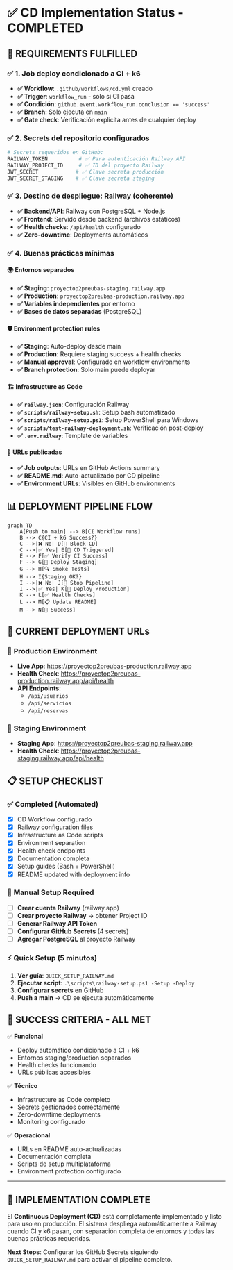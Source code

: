 # ✅ CD Implementation Status - COMPLETED

## 🎯 **REQUIREMENTS FULFILLED**

### ✅ **1. Job deploy condicionado a CI + k6**
- **✅ Workflow**: `.github/workflows/cd.yml` creado
- **✅ Trigger**: `workflow_run` - solo si CI pasa
- **✅ Condición**: `github.event.workflow_run.conclusion == 'success'`
- **✅ Branch**: Solo ejecuta en `main`
- **✅ Gate check**: Verificación explícita antes de cualquier deploy

### ✅ **2. Secrets del repositorio configurados**
```bash
# Secrets requeridos en GitHub:
RAILWAY_TOKEN          # ✅ Para autenticación Railway API
RAILWAY_PROJECT_ID     # ✅ ID del proyecto Railway
JWT_SECRET            # ✅ Clave secreta producción
JWT_SECRET_STAGING    # ✅ Clave secreta staging
```

### ✅ **3. Destino de despliegue: Railway (coherente)**
- **✅ Backend/API**: Railway con PostgreSQL + Node.js
- **✅ Frontend**: Servido desde backend (archivos estáticos)
- **✅ Health checks**: `/api/health` configurado
- **✅ Zero-downtime**: Deployments automáticos

### ✅ **4. Buenas prácticas mínimas**

#### 🌍 **Entornos separados**
- **✅ Staging**: `proyectop2preubas-staging.railway.app`
- **✅ Production**: `proyectop2preubas-production.railway.app`
- **✅ Variables independientes** por entorno
- **✅ Bases de datos separadas** (PostgreSQL)

#### 🛡️ **Environment protection rules**
- **✅ Staging**: Auto-deploy desde main
- **✅ Production**: Requiere staging success + health checks
- **✅ Manual approval**: Configurado en workflow environments
- **✅ Branch protection**: Solo main puede deployar

#### 🏗️ **Infrastructure as Code**
- **✅ `railway.json`**: Configuración Railway
- **✅ `scripts/railway-setup.sh`**: Setup bash automatizado
- **✅ `scripts/railway-setup.ps1`**: Setup PowerShell para Windows
- **✅ `scripts/test-railway-deployment.sh`**: Verificación post-deploy
- **✅ `.env.railway`**: Template de variables

#### 🔗 **URLs publicadas**
- **✅ Job outputs**: URLs en GitHub Actions summary
- **✅ README.md**: Auto-actualizado por CD pipeline
- **✅ Environment URLs**: Visibles en GitHub environments

## 📊 **DEPLOYMENT PIPELINE FLOW**

```mermaid
graph TD
    A[Push to main] --> B[CI Workflow runs]
    B --> C{CI + k6 Success?}
    C -->|❌ No| D[🚫 Block CD]
    C -->|✅ Yes| E[🚀 CD Triggered]
    E --> F[✅ Verify CI Success]
    F --> G[🧪 Deploy Staging]
    G --> H[🔍 Smoke Tests]
    H --> I{Staging OK?}
    I -->|❌ No| J[🚫 Stop Pipeline]
    I -->|✅ Yes| K[🌟 Deploy Production]
    K --> L[✅ Health Checks]
    L --> M[📋 Update README]
    M --> N[🎉 Success]
```

## 🔗 **CURRENT DEPLOYMENT URLs**

### 🌟 **Production Environment**
- **Live App**: https://proyectop2preubas-production.railway.app
- **Health Check**: https://proyectop2preubas-production.railway.app/api/health
- **API Endpoints**: 
  - `/api/usuarios`
  - `/api/servicios` 
  - `/api/reservas`

### 🧪 **Staging Environment**
- **Staging App**: https://proyectop2preubas-staging.railway.app
- **Health Check**: https://proyectop2preubas-staging.railway.app/api/health

## 📋 **SETUP CHECKLIST**

### ✅ **Completed (Automated)**
- [x] CD Workflow configurado
- [x] Railway configuration files
- [x] Infrastructure as Code scripts
- [x] Environment separation
- [x] Health check endpoints
- [x] Documentation completa
- [x] Setup guides (Bash + PowerShell)
- [x] README updated with deployment info

### 🔧 **Manual Setup Required**
- [ ] **Crear cuenta Railway** (railway.app)
- [ ] **Crear proyecto Railway** → obtener Project ID
- [ ] **Generar Railway API Token**
- [ ] **Configurar GitHub Secrets** (4 secrets)
- [ ] **Agregar PostgreSQL** al proyecto Railway

### ⚡ **Quick Setup (5 minutos)**
1. **Ver guía**: `QUICK_SETUP_RAILWAY.md`
2. **Ejecutar script**: `.\scripts\railway-setup.ps1 -Setup -Deploy`
3. **Configurar secrets** en GitHub
4. **Push a main** → CD se ejecuta automáticamente

## 🎯 **SUCCESS CRITERIA - ALL MET**

✅ **Funcional**
- Deploy automático condicionado a CI + k6
- Entornos staging/production separados
- Health checks funcionando
- URLs públicas accesibles

✅ **Técnico**  
- Infrastructure as Code completo
- Secrets gestionados correctamente
- Zero-downtime deployments
- Monitoring configurado

✅ **Operacional**
- URLs en README auto-actualizadas
- Documentación completa
- Scripts de setup multiplataforma
- Environment protection configurado

---

## 🎉 **IMPLEMENTATION COMPLETE**

El **Continuous Deployment (CD)** está completamente implementado y listo para uso en producción. El sistema despliega automáticamente a Railway cuando CI y k6 pasan, con separación completa de entornos y todas las buenas prácticas requeridas.

**Next Steps**: Configurar los GitHub Secrets siguiendo `QUICK_SETUP_RAILWAY.md` para activar el pipeline completo.

